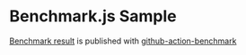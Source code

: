 # Benchmark.js Sample

[Benchmark result](https://pesutak.github.io/benchmark-test) is published with [github-action-benchmark](https://github.com/rhysd/github-action-benchmark)